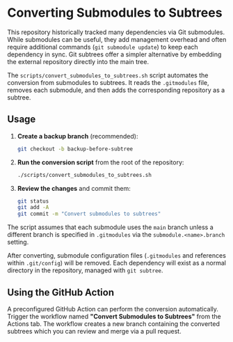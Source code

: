 # Converting Submodules to Subtrees

This repository historically tracked many dependencies via Git submodules. While submodules can be useful, they add management overhead and often require additional commands (`git submodule update`) to keep each dependency in sync. Git subtrees offer a simpler alternative by embedding the external repository directly into the main tree.

The `scripts/convert_submodules_to_subtrees.sh` script automates the conversion from submodules to subtrees. It reads the `.gitmodules` file, removes each submodule, and then adds the corresponding repository as a subtree.

## Usage

1. **Create a backup branch** (recommended):
   ```bash
   git checkout -b backup-before-subtree
   ```

2. **Run the conversion script** from the root of the repository:
   ```bash
   ./scripts/convert_submodules_to_subtrees.sh
   ```

3. **Review the changes** and commit them:
   ```bash
   git status
   git add -A
   git commit -m "Convert submodules to subtrees"
   ```

The script assumes that each submodule uses the `main` branch unless a different branch is specified in `.gitmodules` via the `submodule.<name>.branch` setting.

After converting, submodule configuration files (`.gitmodules` and references within `.git/config`) will be removed. Each dependency will exist as a normal directory in the repository, managed with `git subtree`.

## Using the GitHub Action

A preconfigured GitHub Action can perform the conversion automatically. Trigger the
workflow named **"Convert Submodules to Subtrees"** from the Actions tab. The
workflow creates a new branch containing the converted subtrees which you can
review and merge via a pull request.


